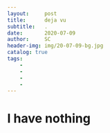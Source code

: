 ```yaml
---
layout:     post
title:      deja vu
subtitle:   .
date:       2020-07-09
author:     SC
header-img: img/20-07-09-bg.jpg
catalog: true
tags:
    - 
    - 
    - 
    - 
---
```

# I have nothing